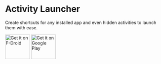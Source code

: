 Activity Launcher
=================

Create shortcuts for any installed app and even hidden activities to launch them with ease.

<a href="https://f-droid.org/packages/de.szalkowski.activitylauncher/" target="_blank">
<img src="https://f-droid.org/badge/get-it-on.png" alt="Get it on F-Droid" height="80"/></a>
<a href="https://play.google.com/store/apps/details?id=de.szalkowski.activitylauncher" target="_blank">
<img src="https://play.google.com/intl/en_us/badges/images/generic/en-play-badge.png" alt="Get it on Google Play" height="80"/></a>
